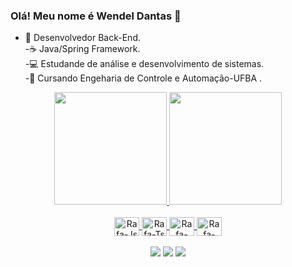 ### Olá! Meu nome é Wendel Dantas 👋

- 🔭 Desenvolvedor Back-End.    <br>
-☕ Java/Spring Framework.    <br>
-💻 Estudande de análise e desenvolvimento de sistemas.    <br>
-🤖 Cursando Engeharia de Controle e Automação-UFBA .   <br>
<div align="center">
  <a href="https://github.com/dantaswendel">
  <img height="180em" src="https://github-readme-stats.vercel.app/api?username=dantaswendel&show_icons=true&theme=dracula&include_all_commits=true&count_private=true"/>
  <img height="180em" src="https://github-readme-stats.vercel.app/api/top-langs/?username=dantaswendel&layout=compact&langs_count=7&theme=dracula"/>
</div>
 
  <div align="center"><br>
  <img align="center" alt="Rafa-Js" height="30" width="40" src="https://cdn.jsdelivr.net/gh/devicons/devicon/icons/java/java-original.svg">
  <img align="center" alt="Rafa-Ts" height="30" width="40" src="https://cdn.jsdelivr.net/gh/devicons/devicon/icons/spring/spring-original.svg">
  <img align="center" alt="Rafa-React" height="30" width="40" src="https://cdn.jsdelivr.net/gh/devicons/devicon/icons/amazonwebservices/amazonwebservices-original.svg">
  <img align="center" alt="Rafa-HTML" height="30" width="40" src="https://cdn.jsdelivr.net/gh/devicons/devicon/icons/mysql/mysql-original.svg">
    </div>
       <br>
  <div align="center">
  <a href = "mailto:wendeldantaslima@gmail.com"><img src="https://img.shields.io/badge/-Gmail-%23333?style=for-the-badge&logo=gmail&logoColor=white" target="_blank"></a>
  <a href="https://www.linkedin.com/in/wendel-dantas-lima-5104b0166/" target="_blank"><img src="https://img.shields.io/badge/-LinkedIn-%230077B5?style=for-the-badge&logo=linkedin&logoColor=white" target="_blank"></a>
    <a href="https://www.instagram.com/wendeldanttas/" target="_blank"><img src="https://img.shields.io/badge/-Instagram-%23E4405F?style=for-the-badge&logo=instagram&logoColor=white" target="_blank"></a>
  </div>
